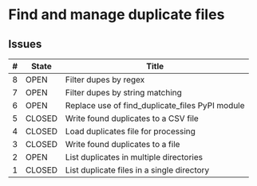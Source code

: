 # Find and manage duplicate files

## Issues

| # | State  | Title                                           |
|---|--------|-------------------------------------------------|
| 8 | OPEN   | Filter dupes by regex                           |
| 7 | OPEN   | Filter dupes by string matching                 |
| 6 | OPEN   | Replace use of find_duplicate_files PyPI module |
| 5 | CLOSED | Write found duplicates to a CSV file            |
| 4 | CLOSED | Load duplicates file for processing             |
| 3 | CLOSED | Write found duplicates to a file                |
| 2 | OPEN   | List duplicates in multiple directories         |
| 1 | CLOSED | List duplicate files in a single directory      |
